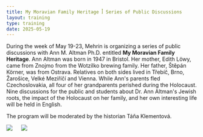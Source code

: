 ```yaml
---
title: My Moravian Family Heritage ꟾ Series of Public Discussions
layout: training
type: training
date: 2025-05-19
---
```


During the week of May 19-23, Mehrin is organizing a series of public discussions with Ann M. Altman Ph.D. entitled **My Moravian Family Heritage**. Ann Altman was born in 1947 in Bristol. Her mother, Edith Löwy, came from Znojmo from the Wotzilko brewing family. Her father, Štěpán Körner, was from Ostrava. Relatives on both sides lived in Třebíč, Brno, Žarošice, Velké Meziříčí and Vienna. While Ann's parents fled Czechoslovakia, all four of her grandparents perished during the Holocaust. Nine discussions for the public and students about Dr. Ann Altman's Jewish roots, the impact of the Holocaust on her family, and her own interesting life will be held in English.

The program will be moderated by the historian Táňa Klementová.
<br/>
<p><img align="left" src="../../../../images/news/my-moravian-family-heritage/1-EN.png" style="padding-left: 0px;"><img align="left" src="../../../../images/news/my-moravian-family-heritage/2-en.png" style="padding-left: 20px;"></p>




